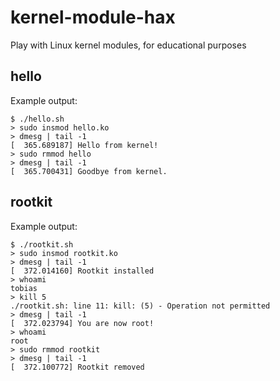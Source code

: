 # kernel-module-hax
Play with Linux kernel modules, for educational purposes

## hello
Example output:
```
$ ./hello.sh
> sudo insmod hello.ko
> dmesg | tail -1
[  365.689187] Hello from kernel!
> sudo rmmod hello
> dmesg | tail -1
[  365.700431] Goodbye from kernel.
```

## rootkit
Example output:
```
$ ./rootkit.sh
> sudo insmod rootkit.ko
> dmesg | tail -1
[  372.014160] Rootkit installed
> whoami
tobias
> kill 5
./rootkit.sh: line 11: kill: (5) - Operation not permitted
> dmesg | tail -1
[  372.023794] You are now root!
> whoami
root
> sudo rmmod rootkit
> dmesg | tail -1
[  372.100772] Rootkit removed
```
